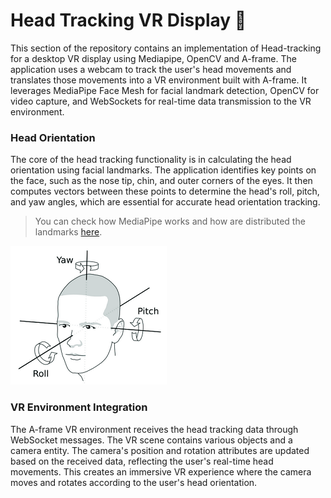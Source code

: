 # Head Tracking VR Display 🥽

This section of the repository contains an implementation of Head-tracking for a desktop VR display using Mediapipe, OpenCV and A-frame. The application uses a webcam to track the user's head movements and translates those movements into a VR environment built with A-frame. It leverages MediaPipe Face Mesh for facial landmark detection, OpenCV for video capture, and WebSockets for real-time data transmission to the VR environment.

### Head Orientation
The core of the head tracking functionality is in calculating the head orientation using facial landmarks. The application identifies key points on the face, such as the nose tip, chin, and outer corners of the eyes. It then computes vectors between these points to determine the head's roll, pitch, and yaw angles, which are essential for accurate head orientation tracking.

> You can check how MediaPipe works and how are distributed the landmarks [here](https://ai.google.dev/edge/mediapipe/solutions/vision/face_landmarker?hl=pt-br).

![euler angles in head movement](../../database/readme/head01.png)

### VR Environment Integration

The A-frame VR environment receives the head tracking data through WebSocket messages. The VR scene contains various objects and a camera entity. The camera's position and rotation attributes are updated based on the received data, reflecting the user's real-time head movements. This creates an immersive VR experience where the camera moves and rotates according to the user's head orientation.